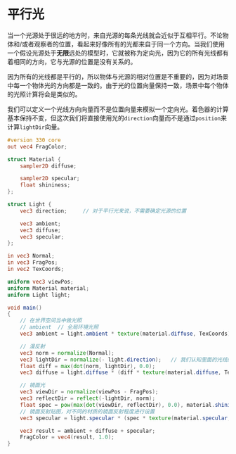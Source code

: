 # 平行光

当一个光源处于很远的地方时，来自光源的每条光线就会近似于互相平行。不论物体和/或者观察者的位置，看起来好像所有的光都来自于同一个方向。当我们使用一个假设光源处于**无限**远处的模型时，它就被称为定向光，因为它的所有光线都有着相同的方向，它与光源的位置是没有关系的。

因为所有的光线都是平行的，所以物体与光源的相对位置是不重要的，因为对场景中每一个物体光的方向都是一致的。由于光的位置向量保持一致，场景中每个物体的光照计算将会是类似的。

我们可以定义一个光线方向向量而不是位置向量来模拟一个定向光。着色器的计算基本保持不变，但这次我们将直接使用光的```direction```向量而不是通过```position```来计算```lightDir```向量。

```glsl
#version 330 core
out vec4 FragColor;

struct Material {
    sampler2D diffuse;

    sampler2D specular;
    float shininess;
};

struct Light {
    vec3 direction;     // 对于平行光来说，不需要确定光源的位置

    vec3 ambient;
    vec3 diffuse;
    vec3 specular;
};

in vec3 Normal;
in vec3 FragPos;
in vec2 TexCoords;

uniform vec3 viewPos;
uniform Material material;
uniform Light light;

void main()
{
    // 在世界空间当中做光照
    // ambient  // 全局环境光照
    vec3 ambient = light.ambient * texture(material.diffuse, TexCoords).rgb;

    // 漫反射
    vec3 norm = normalize(Normal);
    vec3 lightDir = normalize(- light.direction);   // 我们认知里面的光线的方向是从光源照射到物体的表面，但是在计算上面，我们需要的是从物体表面指向光源的方向，所以这里添加了 - 号
    float diff = max(dot(norm, lightDir), 0.0);
    vec3 diffuse = light.diffuse * (diff * texture(material.diffuse, TexCoords).rgb);

    // 镜面光
    vec3 viewDir = normalize(viewPos - FragPos);
    vec3 reflectDir = reflect(-lightDir, norm);
    float spec = pow(max(dot(viewDir, reflectDir), 0.0), material.shininess);
    // 镜面反射贴图，对不同的材质的镜面反射程度进行设置
    vec3 specular = light.specular * (spec * texture(material.specular, TexCoords).rgb);

    vec3 result = ambient + diffuse + specular;
    FragColor = vec4(result, 1.0);
}
```

